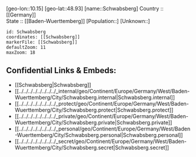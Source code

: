 ﻿---
location: [48.93,10.15] 
mapzoom: [7,12] 
mapmarker: city 
type: City
tags:
- geo/City


SpocWebEntityId: 34088
isDeleted: false
confidential: public

---
[geo-lon::10.15] 
[geo-lat::48.93] 
[name::Schwabsberg] 
Country :: [[Germany]]  
State :: [[Baden-Wuerttemberg]] 
[Population::] 
[Unknown::] 


```leaflet
id: Schwabsberg
coordinates: [[Schwabsberg]] 
markerFile: [[Schwabsberg]] 
defaultZoom: 11 
maxZoom: 18
```


## Confidential Links & Embeds: 
- [[Schwabsberg|Schwabsberg]]  
- [[../../../../../../../../_internal/geo/Continent/Europe/Germany/West/Baden-Wuerttemberg/City/Schwabsberg.internal|Schwabsberg.internal]] 
- [[../../../../../../../../_protect/geo/Continent/Europe/Germany/West/Baden-Wuerttemberg/City/Schwabsberg.protect|Schwabsberg.protect]] 
- [[../../../../../../../../_private/geo/Continent/Europe/Germany/West/Baden-Wuerttemberg/City/Schwabsberg.private|Schwabsberg.private]] 
- [[../../../../../../../../_personal/geo/Continent/Europe/Germany/West/Baden-Wuerttemberg/City/Schwabsberg.personal|Schwabsberg.personal]] 
- [[../../../../../../../../_secret/geo/Continent/Europe/Germany/West/Baden-Wuerttemberg/City/Schwabsberg.secret|Schwabsberg.secret]] 
